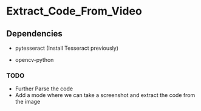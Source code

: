 # Extract_Code_From_Video

## Dependencies

- pytesseract (Install Tesseract previously)

- opencv-python

### TODO

- Further Parse the code
- Add a mode where we can take a screenshot and extract the code from the image